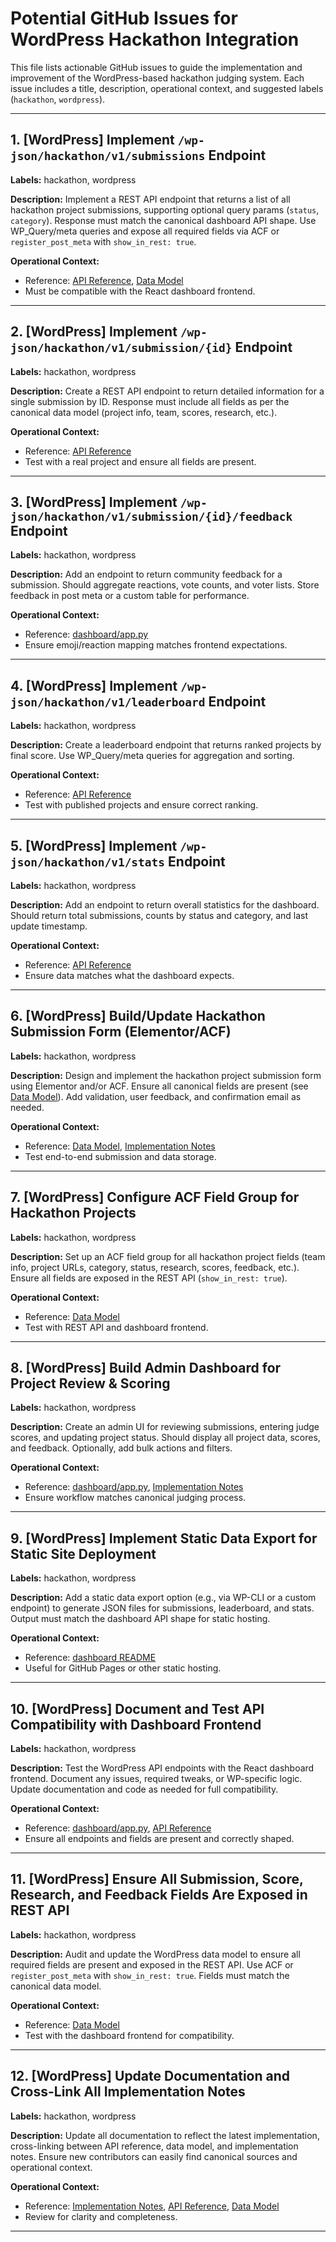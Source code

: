 # Potential GitHub Issues for WordPress Hackathon Integration

This file lists actionable GitHub issues to guide the implementation and improvement of the WordPress-based hackathon judging system. Each issue includes a title, description, operational context, and suggested labels (`hackathon`, `wordpress`).

---

## 1. [WordPress] Implement `/wp-json/hackathon/v1/submissions` Endpoint
**Labels:** hackathon, wordpress

**Description:**
Implement a REST API endpoint that returns a list of all hackathon project submissions, supporting optional query params (`status`, `category`). Response must match the canonical dashboard API shape. Use WP_Query/meta queries and expose all required fields via ACF or `register_post_meta` with `show_in_rest: true`.

**Operational Context:**
- Reference: [API Reference](https://github.com/m3-org/clanktank/blob/main/docs/hackathon-edition/wordpress/api-reference.md), [Data Model](https://github.com/m3-org/clanktank/blob/main/docs/hackathon-edition/wordpress/data-model.md)
- Must be compatible with the React dashboard frontend.

---

## 2. [WordPress] Implement `/wp-json/hackathon/v1/submission/{id}` Endpoint
**Labels:** hackathon, wordpress

**Description:**
Create a REST API endpoint to return detailed information for a single submission by ID. Response must include all fields as per the canonical data model (project info, team, scores, research, etc.).

**Operational Context:**
- Reference: [API Reference](https://github.com/m3-org/clanktank/blob/main/docs/hackathon-edition/wordpress/api-reference.md)
- Test with a real project and ensure all fields are present.

---

## 3. [WordPress] Implement `/wp-json/hackathon/v1/submission/{id}/feedback` Endpoint
**Labels:** hackathon, wordpress

**Description:**
Add an endpoint to return community feedback for a submission. Should aggregate reactions, vote counts, and voter lists. Store feedback in post meta or a custom table for performance.

**Operational Context:**
- Reference: [dashboard/app.py](https://github.com/m3-org/clanktank/blob/main/scripts/hackathon/dashboard/app.py)
- Ensure emoji/reaction mapping matches frontend expectations.

---

## 4. [WordPress] Implement `/wp-json/hackathon/v1/leaderboard` Endpoint
**Labels:** hackathon, wordpress

**Description:**
Create a leaderboard endpoint that returns ranked projects by final score. Use WP_Query/meta queries for aggregation and sorting.

**Operational Context:**
- Reference: [API Reference](https://github.com/m3-org/clanktank/blob/main/docs/hackathon-edition/wordpress/api-reference.md)
- Test with published projects and ensure correct ranking.

---

## 5. [WordPress] Implement `/wp-json/hackathon/v1/stats` Endpoint
**Labels:** hackathon, wordpress

**Description:**
Add an endpoint to return overall statistics for the dashboard. Should return total submissions, counts by status and category, and last update timestamp.

**Operational Context:**
- Reference: [API Reference](https://github.com/m3-org/clanktank/blob/main/docs/hackathon-edition/wordpress/api-reference.md)
- Ensure data matches what the dashboard expects.

---

## 6. [WordPress] Build/Update Hackathon Submission Form (Elementor/ACF)
**Labels:** hackathon, wordpress

**Description:**
Design and implement the hackathon project submission form using Elementor and/or ACF. Ensure all canonical fields are present (see [Data Model](https://github.com/m3-org/clanktank/blob/main/docs/hackathon-edition/wordpress/data-model.md)). Add validation, user feedback, and confirmation email as needed.

**Operational Context:**
- Reference: [Data Model](https://github.com/m3-org/clanktank/blob/main/docs/hackathon-edition/wordpress/data-model.md), [Implementation Notes](https://github.com/m3-org/clanktank/blob/main/docs/hackathon-edition/wordpress/implementation-notes.md)
- Test end-to-end submission and data storage.

---

## 7. [WordPress] Configure ACF Field Group for Hackathon Projects
**Labels:** hackathon, wordpress

**Description:**
Set up an ACF field group for all hackathon project fields (team info, project URLs, category, status, research, scores, feedback, etc.). Ensure all fields are exposed in the REST API (`show_in_rest: true`).

**Operational Context:**
- Reference: [Data Model](https://github.com/m3-org/clanktank/blob/main/docs/hackathon-edition/wordpress/data-model.md)
- Test with REST API and dashboard frontend.

---

## 8. [WordPress] Build Admin Dashboard for Project Review & Scoring
**Labels:** hackathon, wordpress

**Description:**
Create an admin UI for reviewing submissions, entering judge scores, and updating project status. Should display all project data, scores, and feedback. Optionally, add bulk actions and filters.

**Operational Context:**
- Reference: [dashboard/app.py](https://github.com/m3-org/clanktank/blob/main/scripts/hackathon/dashboard/app.py), [Implementation Notes](https://github.com/m3-org/clanktank/blob/main/docs/hackathon-edition/wordpress/implementation-notes.md)
- Ensure workflow matches canonical judging process.

---

## 9. [WordPress] Implement Static Data Export for Static Site Deployment
**Labels:** hackathon, wordpress

**Description:**
Add a static data export option (e.g., via WP-CLI or a custom endpoint) to generate JSON files for submissions, leaderboard, and stats. Output must match the dashboard API shape for static hosting.

**Operational Context:**
- Reference: [dashboard README](https://github.com/m3-org/clanktank/blob/main/scripts/hackathon/dashboard/README.md)
- Useful for GitHub Pages or other static hosting.

---

## 10. [WordPress] Document and Test API Compatibility with Dashboard Frontend
**Labels:** hackathon, wordpress

**Description:**
Test the WordPress API endpoints with the React dashboard frontend. Document any issues, required tweaks, or WP-specific logic. Update documentation and code as needed for full compatibility.

**Operational Context:**
- Reference: [dashboard/app.py](https://github.com/m3-org/clanktank/blob/main/scripts/hackathon/dashboard/app.py), [API Reference](https://github.com/m3-org/clanktank/blob/main/docs/hackathon-edition/wordpress/api-reference.md)
- Ensure all endpoints and fields are present and correctly shaped.

---

## 11. [WordPress] Ensure All Submission, Score, Research, and Feedback Fields Are Exposed in REST API
**Labels:** hackathon, wordpress

**Description:**
Audit and update the WordPress data model to ensure all required fields are present and exposed in the REST API. Use ACF or `register_post_meta` with `show_in_rest: true`. Fields must match the canonical data model.

**Operational Context:**
- Reference: [Data Model](https://github.com/m3-org/clanktank/blob/main/docs/hackathon-edition/wordpress/data-model.md)
- Test with the dashboard frontend for compatibility.

---

## 12. [WordPress] Update Documentation and Cross-Link All Implementation Notes
**Labels:** hackathon, wordpress

**Description:**
Update all documentation to reflect the latest implementation, cross-linking between API reference, data model, and implementation notes. Ensure new contributors can easily find canonical sources and operational context.

**Operational Context:**
- Reference: [Implementation Notes](https://github.com/m3-org/clanktank/blob/main/docs/hackathon-edition/wordpress/implementation-notes.md), [API Reference](https://github.com/m3-org/clanktank/blob/main/docs/hackathon-edition/wordpress/api-reference.md), [Data Model](https://github.com/m3-org/clanktank/blob/main/docs/hackathon-edition/wordpress/data-model.md)
- Review for clarity and completeness.

--- 